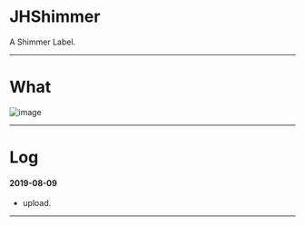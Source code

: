 # JHShimmer
A Shimmer Label.

---

# What
![image](https://github.com/xjh093/JHShimmer/blob/master/JHShimmer/gif.gif)

---

# Log

#### 2019-08-09
- upload.

---

